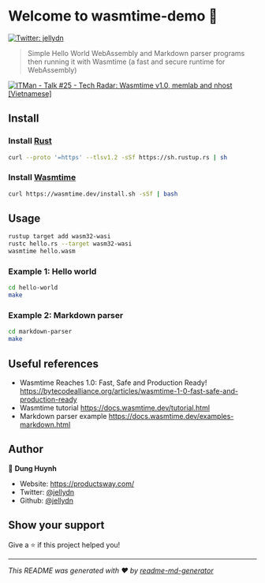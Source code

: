 # Welcome to wasmtime-demo 👋

[![Twitter: jellydn](https://img.shields.io/twitter/follow/jellydn.svg?style=social)](https://twitter.com/jellydn)

> Simple Hello World WebAssembly and Markdown parser programs then running it with Wasmtime (a fast and secure runtime for WebAssembly)

[![ITMan - Talk #25 - Tech Radar: Wasmtime v1.0, memlab and nhost [Vietnamese]](https://i.ytimg.com/vi/FslW-YP2oG8/hqdefault.jpg)](https://www.youtube.com/watch?v=FslW-YP2oG8)

## Install

### Install [Rust](https://rustup.rs/)

```sh
curl --proto '=https' --tlsv1.2 -sSf https://sh.rustup.rs | sh
```

### Install [Wasmtime](https://wasmtime.dev/)

```sh
curl https://wasmtime.dev/install.sh -sSf | bash
```

## Usage

```sh
rustup target add wasm32-wasi
rustc hello.rs --target wasm32-wasi
wasmtime hello.wasm
```

### Example 1: Hello world

```sh
cd hello-world
make
```

### Example 2: Markdown parser

```sh
cd markdown-parser
make
```

## Useful references

- Wasmtime Reaches 1.0: Fast, Safe and Production Ready! https://bytecodealliance.org/articles/wasmtime-1-0-fast-safe-and-production-ready
- Wasmtime tutorial https://docs.wasmtime.dev/tutorial.html
- Markdown parser example https://docs.wasmtime.dev/examples-markdown.html

## Author

👤 **Dung Huynh**

- Website: https://productsway.com/
- Twitter: [@jellydn](https://twitter.com/jellydn)
- Github: [@jellydn](https://github.com/jellydn)

## Show your support

Give a ⭐️ if this project helped you!

---

_This README was generated with ❤️ by [readme-md-generator](https://github.com/kefranabg/readme-md-generator)_
